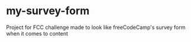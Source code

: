 # my-survey-form

Project for FCC challenge made to look like freeCodeCamp's survey form when it comes to content
